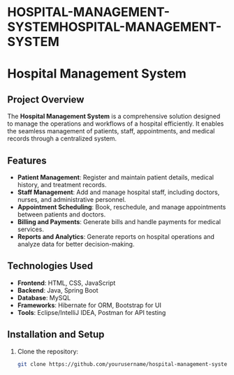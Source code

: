 # HOSPITAL-MANAGEMENT-SYSTEMHOSPITAL-MANAGEMENT-SYSTEM
# Hospital Management System

## Project Overview
The **Hospital Management System** is a comprehensive solution designed to manage the operations and workflows of a hospital efficiently. It enables the seamless management of patients, staff, appointments, and medical records through a centralized system.

## Features
- **Patient Management**: Register and maintain patient details, medical history, and treatment records.
- **Staff Management**: Add and manage hospital staff, including doctors, nurses, and administrative personnel.
- **Appointment Scheduling**: Book, reschedule, and manage appointments between patients and doctors.
- **Billing and Payments**: Generate bills and handle payments for medical services.
- **Reports and Analytics**: Generate reports on hospital operations and analyze data for better decision-making.

## Technologies Used
- **Frontend**: HTML, CSS, JavaScript
- **Backend**: Java, Spring Boot
- **Database**: MySQL
- **Frameworks**: Hibernate for ORM, Bootstrap for UI
- **Tools**: Eclipse/IntelliJ IDEA, Postman for API testing

## Installation and Setup
1. Clone the repository:
   ```bash
   git clone https://github.com/yourusername/hospital-management-system.git
